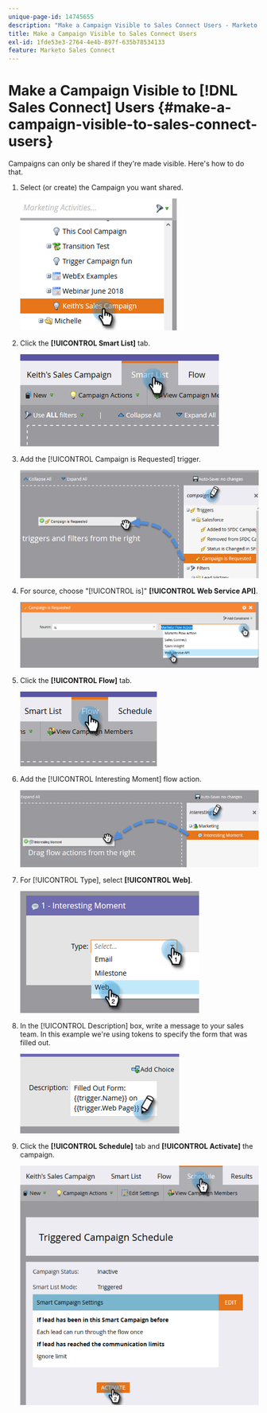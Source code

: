 ```yaml
---
unique-page-id: 14745655
description: "Make a Campaign Visible to Sales Connect Users - Marketo Docs - Product Documentation"
title: Make a Campaign Visible to Sales Connect Users
exl-id: 1fde53e3-2764-4e4b-897f-635b78534133
feature: Marketo Sales Connect
---
```

# Make a Campaign Visible to [!DNL Sales Connect] Users {#make-a-campaign-visible-to-sales-connect-users}

Campaigns can only be shared if they're made visible. Here's how to do that.

1. Select (or create) the Campaign you want shared.

   ![](assets/make-a-marketing-campaign-visible-msc-1.png)

1. Click the **[!UICONTROL Smart List]** tab.

   ![](assets/make-a-marketing-campaign-visible-msc-2.png)

1. Add the [!UICONTROL Campaign is Requested] trigger.

   ![](assets/make-a-marketing-campaign-visible-msc-3.png)

1. For source, choose "[!UICONTROL is]" **[!UICONTROL Web Service API]**.

   ![](assets/make-a-marketing-campaign-visible-msc-4.png)

1. Click the **[!UICONTROL Flow]** tab.

   ![](assets/make-a-marketing-campaign-visible-msc-5.png)

1. Add the [!UICONTROL Interesting Moment] flow action.

   ![](assets/make-a-marketing-campaign-visible-msc-6.png)

1. For [!UICONTROL Type], select **[!UICONTROL Web]**.

   ![](assets/make-a-marketing-campaign-visible-msc-7.png)

1. In the [!UICONTROL Description] box, write a message to your sales team. In this example we're using tokens to specify the form that was filled out.

   ![](assets/make-a-marketing-campaign-visible-msc-8.png)

1. Click the **[!UICONTROL Schedule]** tab and **[!UICONTROL Activate]** the campaign.

   ![](assets/make-a-marketing-campaign-visible-msc-9.png)
